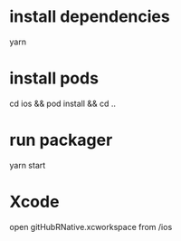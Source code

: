 # install dependencies 
yarn

# install pods
cd ios && pod install && cd ..

# run packager
yarn start

# Xcode
open gitHubRNative.xcworkspace from /ios